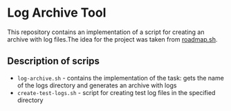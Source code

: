 # Log Archive Tool

This repository contains an implementation of a script for creating an archive with log files.The idea for the project was taken from [roadmap.sh](https://roadmap.sh/projects/log-archive-tool).

## Description of scrips

- `log-archive.sh` - contains the implementation of the task: gets the name of the logs directory and generates an archive with logs
- `create-test-logs.sh` - script for creating test log files in the specified directory

